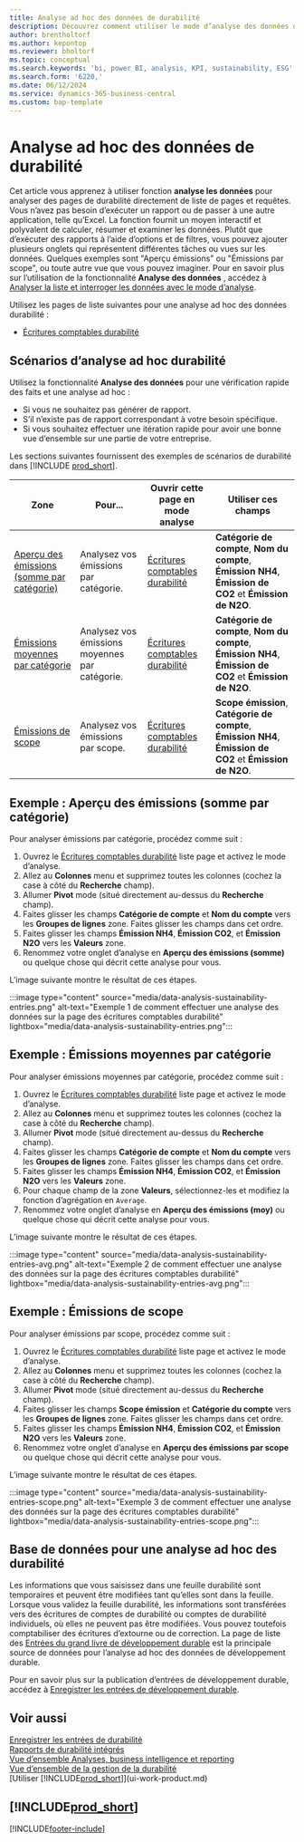 ```yaml
---
title: Analyse ad hoc des données de durabilité
description: Découvrez comment utiliser le mode d’analyse des données de durabilité.
author: brentholtorf
ms.author: kepontop
ms.reviewer: bholtorf
ms.topic: conceptual
ms.search.keywords: 'bi, power BI, analysis, KPI, sustainability, ESG'
ms.search.form: '6220,'
ms.date: 06/12/2024
ms.service: dynamics-365-business-central
ms.custom: bap-template
---
```


# Analyse ad hoc des données de durabilité

Cet article vous apprenez à utiliser fonction **analyse les données** pour analyser des pages de durabilité directement de liste de pages et requêtes. Vous n’avez pas besoin d’exécuter un rapport ou de passer à une autre application, telle qu’Excel. La fonction fournit un moyen interactif et polyvalent de calculer, résumer et examiner les données. Plutôt que d’exécuter des rapports à l’aide d’options et de filtres, vous pouvez ajouter plusieurs onglets qui représentent différentes tâches ou vues sur les données. Quelques exemples sont "Aperçu émissions" ou "Émissions par scope", ou toute autre vue que vous pouvez imaginer. Pour en savoir plus sur l’utilisation de la fonctionnalité **Analyse des données** , accédez à [Analyser la liste et interroger les données avec le mode d’analyse](analysis-mode.md).

Utilisez les pages de liste suivantes pour une analyse ad hoc des données durabilité :

- [Écritures comptables durabilité](https://businesscentral.dynamics.com/?page=6220)

## Scénarios d’analyse ad hoc durabilité

Utilisez la fonctionnalité **Analyse des données** pour une vérification rapide des faits et une analyse ad hoc :

- Si vous ne souhaitez pas générer de rapport.
- S’il n’existe pas de rapport correspondant à votre besoin spécifique.
- Si vous souhaitez effectuer une itération rapide pour avoir une bonne vue d’ensemble sur une partie de votre entreprise.

Les sections suivantes fournissent des exemples de scénarios de durabilité dans [!INCLUDE [prod_short](includes/prod_short.md)].

| Zone | Pour... | Ouvrir cette page en mode analyse | Utiliser ces champs |
| ---- | ----- | ------------------------------- |------------------- |
| [Aperçu des émissions (somme par catégorie)](#example-emission-overview-sum-by-category) | Analysez vos émissions par catégorie. | [Écritures comptables durabilité](https://businesscentral.dynamics.com/?page=6220) | **Catégorie de compte**, **Nom du compte**, **Émission NH4**, **Émission de CO2** et **Émission de N2O**.|
| [Émissions moyennes par catégorie](#example-average-emissions-by-category) | Analysez vos émissions moyennes par catégorie. | [Écritures comptables durabilité](https://businesscentral.dynamics.com/?page=6220) | **Catégorie de compte**, **Nom du compte**, **Émission NH4**, **Émission de CO2** et **Émission de N2O**.|
| [Émissions de scope](#example-emissions-by-scope) | Analysez vos émissions par scope. | [Écritures comptables durabilité](https://businesscentral.dynamics.com/?page=6220) | **Scope émission**, **Catégorie de compte**, **Émission NH4**, **Émission de CO2** et **Émission de N2O**.|

## Exemple : Aperçu des émissions (somme par catégorie)

Pour analyser émissions par catégorie, procédez comme suit :

1. Ouvrez le [Écritures comptables durabilité](https://businesscentral.dynamics.com/?page=6220) liste page et activez le mode d’analyse.
1. Allez au **Colonnes** menu et supprimez toutes les colonnes (cochez la case à côté du **Recherche** champ).
1. Allumer **Pivot** mode (situé directement au-dessus du **Recherche** champ).
1. Faites glisser les champs **Catégorie de compte** et **Nom du compte** vers les **Groupes de lignes** zone. Faites glisser les champs dans cet ordre.
1. Faites glisser les champs **Émission NH4**, **Émission CO2**, et **Émission N2O** vers les **Valeurs** zone.
1. Renommez votre onglet d’analyse en **Aperçu des émissions (somme)** ou quelque chose qui décrit cette analyse pour vous.

L’image suivante montre le résultat de ces étapes.

:::image type="content" source="media/data-analysis-sustainability-entries.png" alt-text="Exemple 1 de comment effectuer une analyse des données sur la page des écritures comptables durabilité" lightbox="media/data-analysis-sustainability-entries.png":::

## Exemple : Émissions moyennes par catégorie

Pour analyser émissions moyennes par catégorie, procédez comme suit :

1. Ouvrez le [Écritures comptables durabilité](https://businesscentral.dynamics.com/?page=6220) liste page et activez le mode d’analyse.
1. Allez au **Colonnes** menu et supprimez toutes les colonnes (cochez la case à côté du **Recherche** champ).
1. Allumer **Pivot** mode (situé directement au-dessus du **Recherche** champ).
1. Faites glisser les champs **Catégorie de compte** et **Nom du compte** vers les **Groupes de lignes** zone. Faites glisser les champs dans cet ordre.
1. Faites glisser les champs **Émission NH4**, **Émission CO2**, et **Émission N2O** vers les **Valeurs** zone.
1. Pour chaque champ de la zone **Valeurs**, sélectionnez-les et modifiez la fonction d’agrégation en `Average`.
1. Renommez votre onglet d’analyse en **Aperçu des émissions (moy)** ou quelque chose qui décrit cette analyse pour vous.

L’image suivante montre le résultat de ces étapes.

:::image type="content" source="media/data-analysis-sustainability-entries-avg.png" alt-text="Exemple 2 de comment effectuer une analyse des données sur la page des écritures comptables durabilité" lightbox="media/data-analysis-sustainability-entries-avg.png":::

## Exemple : Émissions de scope

Pour analyser émissions par scope, procédez comme suit :

1. Ouvrez le [Écritures comptables durabilité](https://businesscentral.dynamics.com/?page=6220) liste page et activez le mode d’analyse.
1. Allez au **Colonnes** menu et supprimez toutes les colonnes (cochez la case à côté du **Recherche** champ).
1. Allumer **Pivot** mode (situé directement au-dessus du **Recherche** champ).
1. Faites glisser les champs **Scope émission** et **Catégorie du compte** vers les **Groupes de lignes** zone. Faites glisser les champs dans cet ordre.
1. Faites glisser les champs **Émission NH4**, **Émission CO2**, et **Émission N2O** vers les **Valeurs** zone.
1. Renommez votre onglet d’analyse en **Aperçu des émissions par scope** ou quelque chose qui décrit cette analyse pour vous.

L’image suivante montre le résultat de ces étapes.

:::image type="content" source="media/data-analysis-sustainability-entries-scope.png" alt-text="Exemple 3 de comment effectuer une analyse des données sur la page des écritures comptables durabilité" lightbox="media/data-analysis-sustainability-entries-scope.png":::

## Base de données pour une analyse ad hoc des durabilité

Les informations que vous saisissez dans une feuille durabilité sont temporaires et peuvent être modifiées tant qu’elles sont dans la feuille. Lorsque vous validez la feuille durabilité, les informations sont transférées vers des écritures de comptes de durabilité ou comptes de durabilité individuels, où elles ne peuvent pas être modifiées. Vous pouvez toutefois comptabiliser des écritures d’extourne ou de correction. La page de liste des [Entrées du grand livre de développement durable](https://businesscentral.dynamics.com/?page=6220) est la principale source de données pour l’analyse ad hoc des données de développement durable.

Pour en savoir plus sur la publication d’entrées de développement durable, accédez à [Enregistrer les entrées de développement durable](finance-sustainability-journal.md).

## Voir aussi

[Enregistrer les entrées de durabilité](finance-sustainability-journal.md)  
[Rapports de durabilité intégrés](sustainability-reports.md)   
[Vue d’ensemble Analyses, business intelligence et reporting](reports-bi-reporting.md)  
[Vue d’ensemble de la gestion de la durabilité](finance-manage-sustainability.md)   
[Utiliser [!INCLUDE[prod_short](includes/prod_short.md)]](ui-work-product.md)  

## [!INCLUDE[prod_short](includes/free_trial_md.md)]  

[!INCLUDE[footer-include](includes/footer-banner.md)]
